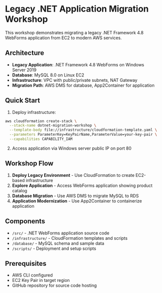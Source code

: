 # Legacy .NET Application Migration Workshop

This workshop demonstrates migrating a legacy .NET Framework 4.8 WebForms application from EC2 to modern AWS services.

## Architecture

- **Legacy Application**: .NET Framework 4.8 WebForms on Windows Server 2019
- **Database**: MySQL 8.0 on Linux EC2
- **Infrastructure**: VPC with public/private subnets, NAT Gateway
- **Migration Path**: AWS DMS for database, App2Container for application

## Quick Start

1. Deploy infrastructure:
```bash
aws cloudformation create-stack \
  --stack-name dotnet-migration-workshop \
  --template-body file://infrastructure/cloudformation-template.yaml \
  --parameters ParameterKey=KeyPairName,ParameterValue=your-key-pair \
  --capabilities CAPABILITY_IAM
```

2. Access application via Windows server public IP on port 80

## Workshop Flow

1. **Deploy Legacy Environment** - Use CloudFormation to create EC2-based infrastructure
2. **Explore Application** - Access WebForms application showing product catalog
3. **Database Migration** - Use AWS DMS to migrate MySQL to RDS
4. **Application Modernization** - Use App2Container to containerize application

## Components

- `/src/` - .NET WebForms application source code
- `/infrastructure/` - CloudFormation templates and scripts
- `/database/` - MySQL schema and sample data
- `/scripts/` - Deployment and setup scripts

## Prerequisites

- AWS CLI configured
- EC2 Key Pair in target region
- GitHub repository for source code hosting